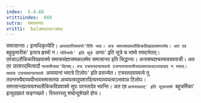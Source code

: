 ```yaml
---
index:  5.4.68
vrittiindex:  668
sutra:  समासान्ताः
vritti:  balamanorama 
---
```


समासान्ताः। इत्यधिकृत्येति। `आपादपरिसमाप्ते'रिति भावः। अत्र समासपदमलौकिकविग्रहवाक्यपरमेव। अत एव `बहुकुमारीक' इत्यत्र ह्रस्वो न। `गोस्त्रियोः' इति सूत्रे `अन्तः' इति सूत्रे च भाष्ये स्पष्टमेतत्। एवंचाऽलौकिकविग्रहवाक्ये समाससंज्ञासमकालमेव समासान्ता इति सिद्धान्तः। अन्तशब्दश्चरमावयववाची। अत एव उपशरदमित्यादौ `नाव्ययीभावा'दित्यम्। तत्र टचस्तदनवयवत्वे टजन्तस्याव्ययीभावसमासत्वाऽभावादम् न स्यात्। तथाच टचस्तदनवयवत्वे `अव्ययानां भमात्रे टिलोपः' इति प्रसज्येत। टचस्तदवयवत्वे तु तदन्तस्यैवाव्ययीभावसमासतया अव्ययत्वादुपशरदित्यस्याव्ययत्वाऽभावान्न टिलोपः। समासान्तप्रत्ययाश्चलौकिकविग्रवाक्ये सुपः परस्तादेव भवन्ति। अत एव `प्रत्ययस्थात्' इति सूत्राभाष्ये `बहुचर्मिका' इत्युदाह्मतं सङ्गच्छते। विस्तरस्तु शब्देन्दुशेखरे ज्ञेयः। 

